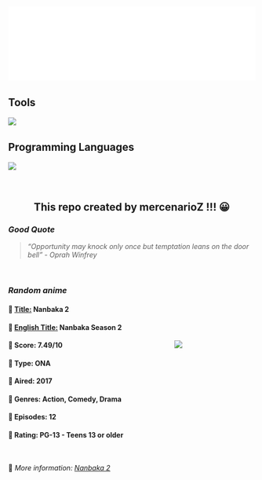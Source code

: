 
<img src="svg/nai.svg" />

<p>
  <h2>Tools</h2>
  <a href="https://skillicons.dev">
    <img src="https://skillicons.dev/icons?i=git,bash,vim,ubuntu,tensorflow,pytorch,docker,raspberrypi" />
  </a>

  <br />

  <h2>Programming Languages</h2>

  <a href="https://skillicons.dev">
    <img src="https://skillicons.dev/icons?i=python,c,cpp" />
  </a>
</p>

<br />

<h2 align="center">This repo created by mercenarioZ !!! 😀</h2>
<h3><i>Good Quote</i></h3>

<blockquote>
<i>
“Opportunity may knock only once but temptation leans on the door bell” - Oprah Winfrey
</i>
</blockquote>

<br />

<h3><i>Random anime</i></h3>

<h4>
  <strong>🥭 <u>Title:</u></strong> Nanbaka 2
</h4>

<h4>🌿 <u>English Title:</u> Nanbaka Season 2</h4>

<img align="right" width="165" src=https://cdn.myanimelist.net/images/anime/1294/127370.jpg />

<h4>🌱 Score: 7.49/10</h4>

<h4>🌲 Type: ONA</h4>

<h4>🌴 Aired: 2017</h4>

<h4>🌵 Genres: Action, Comedy, Drama</h4>

<h4>🥑 Episodes: 12</h4>

<h4>🍏 Rating: PG-13 - Teens 13 or older</h4>

<br />

🍂 *More information: [Nanbaka 2](https://myanimelist.net/anime/34414/Nanbaka_2)*
    